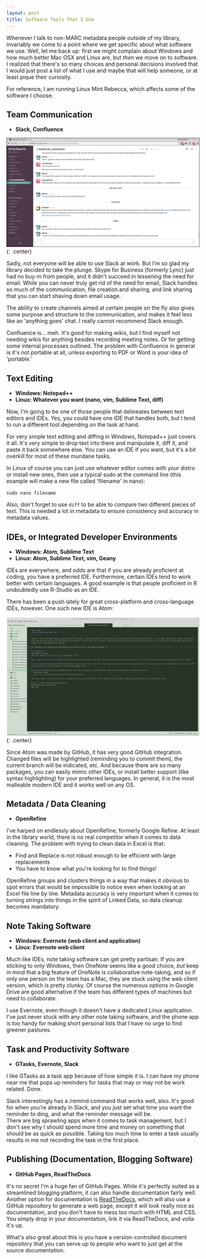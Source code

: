 ```yaml
---
layout: post
title: Software Tools That I Use
---
```


Whenever I talk to non-MARC metadata people outside of my library, invariably we come to a point where we get specific about what software we use. Well, let me back up: first we might complain about Windows and how much better Mac OSX and Linux are, but *then* we move on to software. I realized that there's so many choices and personal decisions involved that I would just post a list of what I use and maybe that will help someone, or at least pique their curiosity.  

For reference, I am running Linux Mint Rebecca, which affects some of the software I choose.  

## Team Communication
+  **Slack, Confluence**

![Slack](/images/2015-07-06_post02.png)
{: .center}

Sadly, not everyone will be able to use Slack at work. But I'm so glad my library decided to take the plunge. Skype for Business (formerly Lync) just had no buy-in from people, and it didn't succeed in lessening the need for email. While you can never truly get rid of the need for email, Slack handles so much of the communication, file creation and sharing, and link sharing that you can start shaving down email usage.  

The ability to create channels aimed at certain people on the fly also gives some purpose and structure to the communication, and makes it feel less like an 'anything goes' chat. I really cannot recommend Slack enough.  

Confluence is... meh. It's good for making wikis, but I find myself not needing wikis for anything besides recording meeting notes. Or for getting some internal processes outlined. The problem with Confluence in general is it's not portable at all, unless exporting to PDF or Word is your idea of 'portable.'

## Text Editing
+  **Windows: Notepad++**
+  **Linux: Whatever you want (nano, vim, Sublime Text, diff)**

Now, I'm going to be one of those people that delineates between text editors and IDEs. Yes, you could have one IDE that handles both, but I tend to run a different tool depending on the task at hand.  

For very simple text editing and diffing in Windows, Notepad++ just covers it all. It's very simple to drop text into there and manipulate it, diff it, and paste it back somewhere else. You can use an IDE if you want, but it's a bit overkill for most of these mundane tasks.  

In Linux of course you can just use whatever editor comes with your distro or install new ones, then use a typical sudo at the command line (this example will make a new file called 'filename' in nano):  
```
sudo nano filename
```  

Also, don't forget to use ```diff``` to be able to compare two different pieces of text. This is needed a lot in metadata to ensure consistency and accuracy in metadata values.  

## IDEs, or Integrated Developer Environments
+  **Windows: Atom, Sublime Text**
+  **Linux: Atom, Sublime Text, vim, Geany**

IDEs are everywhere, and odds are that if you are already proficient at coding, you have a preferred IDE. Furthermore, certain IDEs tend to work better with certain languages. A good example is that people proficient in R undoubtedly use R-Studio as an IDE.  

There has been a push lately for great cross-platform and cross-language IDEs, however. One such new IDE is Atom:  

![Atom 1.0 with a nice green theme](/images/2015-07-0615:59:32_post01.png)
{: .center}

Since Atom was made by GitHub, it has very good GitHub integration. Changed files will be highlighted (reminding you to commit them), the current branch will be indicated, etc. And because there are so many packages, you can easily mimic other IDEs, or install better support (like syntax highlighting) for your preferred languages. In general, it is the most malleable modern IDE and it works well on any OS.

## Metadata / Data Cleaning
+  **OpenRefine**

I've harped on endlessly about OpenRefine, formerly Google Refine. At least in the library world, there is no real competitor when it comes to data cleaning. The problem with trying to clean data in Excel is that:

+  Find and Replace is not robust enough to be efficient with large replacements
+  You have to know what you're looking for to find things!

OpenRefine groups and clusters things in a way that makes it obvious to spot errors that would be impossible to notice even when looking at an Excel file line by line. Metadata accuracy is very important when it comes to turning strings into things in the spirit of Linked Data, so data cleanup becomes mandatory.

## Note Taking Software
+  **Windows: Evernote (web client and application)**
+  **Linux: Evernote web client**

Much like IDEs, note taking software can get pretty partisan. If you are sticking to only Windows, then OneNote seems like a good choice, *but* keep in mind that a big feature of OneNote is collaborative note-taking, and so if only one person on the team has a Mac, they are stuck using the web client version, which is pretty clunky. Of course the numerous options in Google Drive are good alternative if the team has different types of machines but need to collaborate.  

I use Evernote, even though it doesn't have a dedicated Linux application. I've just never stuck with any other note taking software, and the phone app is too handy for making short personal lists that I have no urge to find greener pastures.  

## Task and Productivity Software
+  **GTasks, Evernote, Slack**

I like GTasks as a task app because of how simple it is. I can have my phone near me that pops up reminders for tasks that may or may not be work related. Done.  

Slack interestingly has a /remind command that works well, also. It's good for when you're already in Slack, and you just set what time you want the reminder to ding, and what the reminder message will be.  
There are big sprawling apps when it comes to task management, but I don't see why I should spend more time and money on something that should be as quick as possible. Taking too much time to enter a task usually results in me not recording the task in the first place.

## Publishing (Documentation, Blogging Software)
+  **GitHub Pages, ReadTheDocs**

It's no secret I'm a huge fan of GitHub Pages. While it's perfectly suited as a streamlined blogging platform, it can also handle documentation fairly well. Another option for documentation is [ReadTheDocs](https://readthedocs.org/), which will also use a GitHub repository to generate a web page, except it will look really nice as documentation, and you don't have to mess too much with HTML and CSS. You simply drop in your documentation, link it via ReadTheDocs, and voila: it's up.  

What's also great about this is you have a version-controlled document repository that you can serve up to people who want to just get at the source documentation.  
